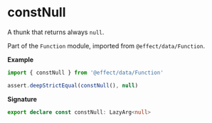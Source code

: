 # constNull

A thunk that returns always `null`.

Part of the `Function` module, imported from `@effect/data/Function`.

**Example**

```ts
import { constNull } from '@effect/data/Function'

assert.deepStrictEqual(constNull(), null)
```

**Signature**

```ts
export declare const constNull: LazyArg<null>
```
